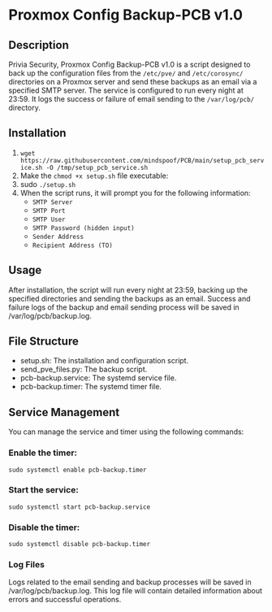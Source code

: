 # Proxmox Config Backup-PCB v1.0

## Description

Privia Security, Proxmox Config Backup-PCB v1.0 is a script designed to back up the configuration files from the `/etc/pve/` and `/etc/corosync/` directories on a Proxmox server and send these backups as an email via a specified SMTP server. The service is configured to run every night at 23:59. It logs the success or failure of email sending to the `/var/log/pcb/` directory.

## Installation

1. `wget https://raw.githubusercontent.com/mindspoof/PCB/main/setup_pcb_service.sh -O /tmp/setup_pcb_service.sh`
2. Make the `chmod +x setup.sh` file executable:
3. sudo `./setup.sh`
4. When the script runs, it will prompt you for the following information:
   + `SMTP Server`
   + `SMTP Port`
   + `SMTP User`
   + `SMTP Password (hidden input)`
   + `Sender Address`
   + `Recipient Address (TO)`
## Usage

After installation, the script will run every night at 23:59, backing up the specified directories and sending the backups as an email. Success and failure logs of the backup and email sending process will be saved in /var/log/pcb/backup.log.

## File Structure
   + setup.sh: The installation and configuration script.
   + send_pve_files.py: The backup script.
   + pcb-backup.service: The systemd service file.
   + pcb-backup.timer: The systemd timer file.

## Service Management
You can manage the service and timer using the following commands:

### Enable the timer:
<code>sudo systemctl enable pcb-backup.timer</code>

### Start the service:
<code>sudo systemctl start pcb-backup.service</code>

### Disable the timer:
<code>sudo systemctl disable pcb-backup.timer</code>

### Log Files
Logs related to the email sending and backup processes will be saved in /var/log/pcb/backup.log. This log file will contain detailed information about errors and successful operations.
